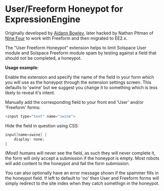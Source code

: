 User/Freeform Honeypot for ExpressionEngine
===========================================
Originally developed by <a href="http://bridgingunit.com">Aidann Bowley</a>, later hacked by Nathan Pitman of <a href="http://github.com/ninefour">Nine Four</a> to work with Freeform and then migrated to EE2.x.

The "User Freeform Honeypot" extension helps to limit Solspace User module and Solspace Freeform module spam by testing against a field that should not be completed, a honeypot.


<b>Usage example:</b>

Enable the extension and specify the name of the field in your form which you will use as the honeypot through the extension settings screen. This defaults to 'swine' but we suggest you change it to something which is less likely to reveal it's intent.

Manually add the corresponding field to your front end 'User' and/or 'Freeform' forms:

```c
<input type="text" name="swine">
```
Hide the field in question using CSS:

```c
input[name=swine] {
	display: none;
}
```

(Most) humans will never see the field, as such they will never complete it, the form will only accept a submission if the honeypot is empty. Most robots will add content to the honeypot and fail the form submission.

You can also optionally  have an error message shown if the spammer fills in the honeypot field. If left to default to 'no' then User and Freeform forms will simply redirect to the site index when they catch somethign in the honeypot.
